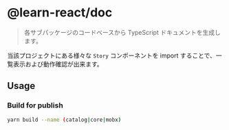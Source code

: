 # @learn-react/doc

> 各サブパッケージのコードベースから TypeScript ドキュメントを生成します。

当該プロジェクトにある様々な `Story` コンポーネントを import することで、一覧表示および動作確認が出来ます。

## Usage

### Build for publish

```bash
yarn build --name (catalog|core|mobx)
```
